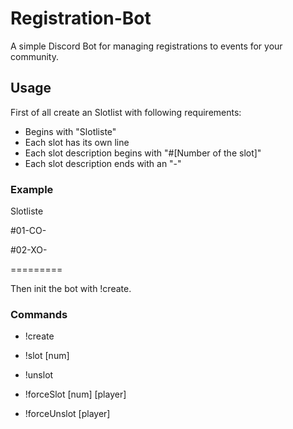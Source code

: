 # Registration-Bot
A simple Discord Bot for managing registrations to events for your community.

## Usage
First of all create an Slotlist with following requirements:
- Begins with "Slotliste"
- Each slot has its own line
- Each slot description begins with "#[Number of the slot]"
- Each slot description ends with an "-"

### Example
Slotliste

#01-CO-

#02-XO-

=========

Then init the bot with !create.

### Commands
- !create

- !slot [num]

- !unslot

- !forceSlot [num] [player]

- !forceUnslot [player]
